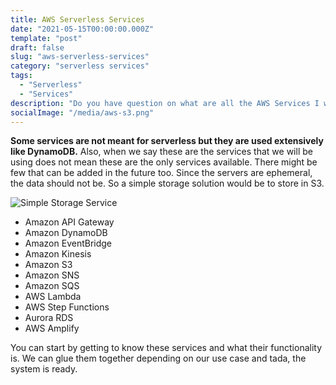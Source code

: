 ```yaml
---
title: AWS Serverless Services
date: "2021-05-15T00:00:00.000Z"
template: "post"
draft: false
slug: "aws-serverless-services"
category: "serverless services"
tags:
  - "Serverless"
  - "Services"
description: "Do you have question on what are all the AWS Services I will be working on, if I choose this architecture. Look no further. Its here."
socialImage: "/media/aws-s3.png"
---
```


**Some services are not meant for serverless but they are used extensively like DynamoDB.** Also, when we say these are the services that we will be using does not mean these are the only services available. There might be few that can be added in the future too. Since the servers are ephemeral, the data should not be. So a simple storage solution would be to store in S3. 

![Simple Storage Service](/media/aws-s3.png)

+ Amazon API Gateway
+ Amazon DynamoDB
+ Amazon EventBridge
+ Amazon Kinesis
+ Amazon S3
+ Amazon SNS
+ Amazon SQS
+ AWS Lambda
+ AWS Step Functions
+ Aurora RDS
+ AWS Amplify


You can start by getting to know these services and what their functionality is. We can glue them together depending on our use case and tada, the system is ready.
